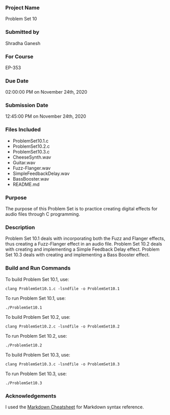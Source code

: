 ### Project Name

Problem Set 10

### Submitted by

Shradha Ganesh

### For Course

EP-353

### Due Date

02:00:00 PM on November 24th, 2020

### Submission Date

12:45:00 PM on November 24th, 2020

### Files Included

* ProblemSet10.1.c 
* ProblemSet10.2.c
* ProblemSet10.3.c
* CheeseSynth.wav
* Guitar.wav
* Fuzz-Flanger.wav
* SimpleFeedbackDelay.wav
* BassBooster.wav
* README.md

### Purpose

The purpose of this Problem Set is to practice creating digital effects for audio files through C programming. 

### Description

Problem Set 10.1 deals with incorporating both the Fuzz and Flanger effects, thus creating a Fuzz-Flanger effect in an audio file. Problem Set 10.2 deals with creating and implementing a Simple Feedback Delay effect. Problem Set 10.3 deals with creating and implementing a Bass Booster effect. 

### Build and Run Commands

To build Problem Set 10.1, use: 

`clang ProblemSet10.1.c -lsndfile -o ProblemSet10.1`

To run Problem Set 10.1, use: 

`./ProblemSet10.1`

To build Problem Set 10.2, use: 

`clang ProblemSet10.2.c -lsndfile -o ProblemSet10.2`

To run Problem Set 10.2, use: 

`./ProblemSet10.2`

To build Problem Set 10.3, use: 

`clang ProblemSet10.3.c -lsndfile -o ProblemSet10.3`

To run Problem Set 10.3, use: 

`./ProblemSet10.3`

### Acknowledgements

I used the [Markdown Cheatsheet](https://github.com/adam-p/markdown-here/wiki/Markdown-Cheatsheet) for Markdown syntax reference.